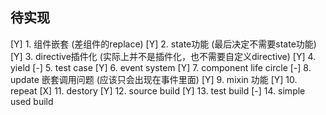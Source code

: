 ## 待实现
[Y] 1. 组件嵌套 (差组件的replace)
[Y] 2. state功能 (最后决定不需要state功能)
[Y] 3. directive插件化 (实际上并不是插件化，也不需要自定义directive)
[Y] 4. yield
[-] 5. test case
[Y] 6. event system
[Y] 7. component life circle
[-] 8. update 嵌套调用问题 (应该只会出现在事件里面)
[Y] 9. mixin 功能
[Y] 10. repeat
[X] 11. destory
[Y] 12. source build
[Y] 13. test build
[-] 14. simple used build
